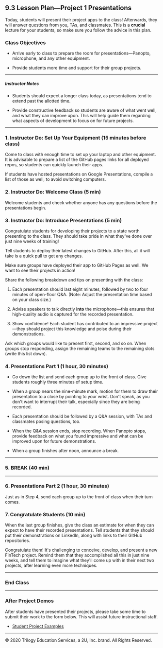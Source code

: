 ## 9.3 Lesson Plan—Project 1 Presentations

Today, students will present their project apps to the class! Afterwards, they will answer questions from you, TAs, and classmates. This is a **crucial** lecture for your students, so make sure you follow the advice in this plan.

### Class Objectives

* Arrive early to class to prepare the room for presentations—Panopto, microphone, and any other equipment.

* Provide students more time and support for their group projects.

---

##### Instructor Notes

* Students should expect a longer class today, as presentations tend to extend past the allotted time.

* Provide constructive feedback so students are aware of what went well, and what they can improve upon. This will help guide them regarding what aspects of development to focus on for future projects.

---

### 1. Instructor Do: Set Up Your Equipment (15 minutes before class)

Come to class with enough time to set up your laptop and other equipment. It is advisable to prepare a list of the GitHub pages links for all deployed repos, so students can quickly launch their apps.

If students have hosted presentations on Google Presentations, compile a list of those as well, to avoid switching computers.

### 2. Instructor Do: Welcome Class (5 min)

Welcome students and check whether anyone has any questions before the presentations begin.

### 3. Instructor Do: Introduce Presentations (5 min)

Congratulate students for developing their projects to a state worth presenting to the class. They should take pride in what they've done over just nine weeks of training!

Tell students to deploy their latest changes to GitHub. After this, all it will take is a quick pull to get any changes.

Make sure groups have deployed their app to GitHub Pages as well. We want to see their projects in action!

Share the following breakdown and tips on presenting with the class:

1. Each presentation should last eight minutes, followed by two to four minutes of open-floor Q&A. (Note: Adjust the presentation time based on your class size.)

2. Advise speakers to talk directly **into** the microphone—this ensures that high-quality audio is captured for the recorded presentation.

3. Show confidence! Each student has contributed to an impressive project—they should project this knowledge and poise during their demonstrations.

Ask which groups would like to present first, second, and so on. When groups stop responding, assign the remaining teams to  the remaining slots (write this list down).

### 4. Presentations Part 1 (1 hour, 30 minutes)

* Go down the list and send each group up to the front of class. Give students roughly three minutes of setup time.

* When a group nears the nine-minute mark, motion for them to draw their presentation to a close by pointing to your wrist. Don't speak, as you don't want to interrupt their talk, especially since they are being recorded.

* Each presentation should be followed by a Q&A session, with TAs and classmates posing questions, too.

* When the Q&A session ends, stop recording. When Panopto stops, provide feedback on what you found impressive and what can be improved upon for future demonstrations.

* When a group finishes after noon, announce a break.

---

### 5. BREAK (40 min)

---

### 6. Presentations Part 2 (1 hour, 30 minutes)

Just as in Step 4, send each group up to the front of class when their turn comes.

### 7. Congratulate Students (10 min)

When the last group finishes, give the class an estimate for when they can expect to have their recorded presentations. Tell students that they should put their demonstrations on LinkedIn, along with links to their GitHub repositories.

Congratulate them! It's challenging to conceive, develop, and present a new FinTech project. Remind them that they accomplished all this in just nine weeks, and tell them to imagine what they'll come up with in their next two projects, after learning even more techniques.

---

### End Class

---

### After Project Demos

After students have presented their projects, please take some time to submit their work to the form below. This will assist future instructional staff.

* [Student Project Examples]()

---

© 2020 Trilogy Education Services, a 2U, Inc. brand. All Rights Reserved.
